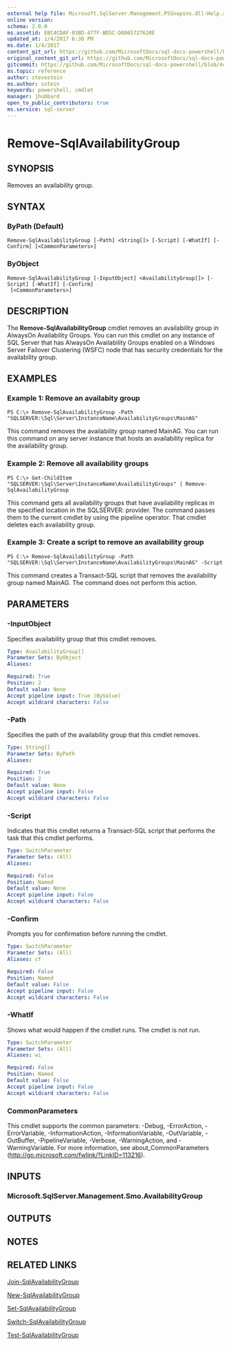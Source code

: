 ```yaml
---
external help file: Microsoft.SqlServer.Management.PSSnapins.dll-Help.xml
online version: 
schema: 2.0.0
ms.assetid: EBC4CDAF-03BD-477F-BD5C-DA965727620E
updated_at: 1/4/2017 6:38 PM
ms.date: 1/4/2017
content_git_url: https://github.com/MicrosoftDocs/sql-docs-powershell/blob/master/sqlserver-cmdlets/sqlps/vlatest/Remove-SqlAvailabilityGroup.md
original_content_git_url: https://github.com/MicrosoftDocs/sql-docs-powershell/blob/master/sqlserver-cmdlets/sqlps/vlatest/Remove-SqlAvailabilityGroup.md
gitcommit: https://github.com/MicrosoftDocs/sql-docs-powershell/blob/4c48bd1c26220ff873e612527853aeeef98777da/sqlserver-cmdlets/sqlps/vlatest/Remove-SqlAvailabilityGroup.md
ms.topic: reference
author: stevestein
ms.author: sstein
keywords: powershell, cmdlet
manager: jhubbard
open_to_public_contributors: true
ms.service: sql-server
---
```


# Remove-SqlAvailabilityGroup

## SYNOPSIS
Removes an availability group.

## SYNTAX

### ByPath (Default)
```
Remove-SqlAvailabilityGroup [-Path] <String[]> [-Script] [-WhatIf] [-Confirm] [<CommonParameters>]
```

### ByObject
```
Remove-SqlAvailabilityGroup [-InputObject] <AvailabilityGroup[]> [-Script] [-WhatIf] [-Confirm]
 [<CommonParameters>]
```

## DESCRIPTION
The **Remove-SqlAvailabilityGroup** cmdlet removes an availability group in AlwaysOn Availability Groups.
You can run this cmdlet on any instance of SQL Server that has AlwaysOn Availability Groups enabled on a Windows Server Failover Clustering (WSFC) node that has security credentials for the availability group.

## EXAMPLES

### Example 1: Remove an availabity group
```
PS C:\> Remove-SqlAvailabilityGroup -Path "SQLSERVER:\Sql\Server\InstanceName\AvailabilityGroups\MainAG"
```

This command removes the availability group named MainAG.
You can run this command on any server instance that hosts an availability replica for the availability group.

### Example 2: Remove all availability groups
```
PS C:\> Get-ChildItem "SQLSERVER:\Sql\Server\InstanceName\AvailabilityGroups" | Remove-SqlAvailabilityGroup
```

This command gets all availability groups that have availability replicas in the specified location in the SQLSERVER: provider.
The command passes them to the current cmdlet by using the pipeline operator.
That cmdlet deletes each availability group.

### Example 3: Create a script to remove an availability group
```
PS C:\> Remove-SqlAvailabilityGroup -Path "SQLSERVER:\Sql\Server\InstanceName\AvailabilityGroups\MainAG" -Script
```

This command creates a Transact-SQL script that removes the availability group named MainAG.
The command does not perform this action.

## PARAMETERS

### -InputObject
Specifies availability group that this cmdlet removes.

```yaml
Type: AvailabilityGroup[]
Parameter Sets: ByObject
Aliases: 

Required: True
Position: 2
Default value: None
Accept pipeline input: True (ByValue)
Accept wildcard characters: False
```

### -Path
Specifies the path of the availability group that this cmdlet removes.

```yaml
Type: String[]
Parameter Sets: ByPath
Aliases: 

Required: True
Position: 2
Default value: None
Accept pipeline input: False
Accept wildcard characters: False
```

### -Script
Indicates that this cmdlet returns a Transact-SQL script that performs the task that this cmdlet performs.

```yaml
Type: SwitchParameter
Parameter Sets: (All)
Aliases: 

Required: False
Position: Named
Default value: None
Accept pipeline input: False
Accept wildcard characters: False
```

### -Confirm
Prompts you for confirmation before running the cmdlet.

```yaml
Type: SwitchParameter
Parameter Sets: (All)
Aliases: cf

Required: False
Position: Named
Default value: False
Accept pipeline input: False
Accept wildcard characters: False
```

### -WhatIf
Shows what would happen if the cmdlet runs.
The cmdlet is not run.

```yaml
Type: SwitchParameter
Parameter Sets: (All)
Aliases: wi

Required: False
Position: Named
Default value: False
Accept pipeline input: False
Accept wildcard characters: False
```

### CommonParameters
This cmdlet supports the common parameters: -Debug, -ErrorAction, -ErrorVariable, -InformationAction, -InformationVariable, -OutVariable, -OutBuffer, -PipelineVariable, -Verbose, -WarningAction, and -WarningVariable. For more information, see about_CommonParameters (http://go.microsoft.com/fwlink/?LinkID=113216).

## INPUTS

### Microsoft.SqlServer.Management.Smo.AvailabilityGroup

## OUTPUTS

## NOTES

## RELATED LINKS

[Join-SqlAvailabilityGroup](xref:sqlps/vlatest/Join-SqlAvailabilityGroup.md)

[New-SqlAvailabilityGroup](xref:sqlps/vlatest/New-SqlAvailabilityGroup.md)

[Set-SqlAvailabilityGroup](xref:sqlps/vlatest/Set-SqlAvailabilityGroup.md)

[Switch-SqlAvailabilityGroup](xref:sqlps/vlatest/Switch-SqlAvailabilityGroup.md)

[Test-SqlAvailabilityGroup](xref:sqlps/vlatest/Test-SqlAvailabilityGroup.md)
